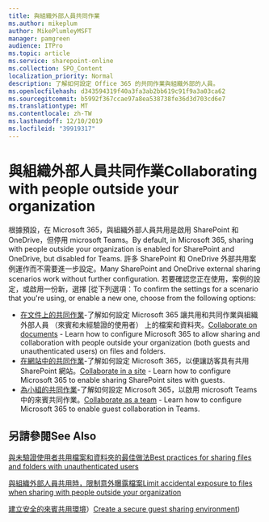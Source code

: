 ```yaml
---
title: 與組織外部人員共同作業
ms.author: mikeplum
author: MikePlumleyMSFT
manager: pamgreen
audience: ITPro
ms.topic: article
ms.service: sharepoint-online
ms.collection: SPO_Content
localization_priority: Normal
description: 了解如何設定 Office 365 的共同作業與組織外部的人員。
ms.openlocfilehash: d343594319f40a3fa3ab2bb619c91f9a3a03ca62
ms.sourcegitcommit: b5992f367ccae97a8ea538738fe36d3d703cd6e7
ms.translationtype: MT
ms.contentlocale: zh-TW
ms.lasthandoff: 12/10/2019
ms.locfileid: "39919317"
---
```

# <a name="collaborating-with-people-outside-your-organization"></a><span data-ttu-id="7d7f4-103">與組織外部人員共同作業</span><span class="sxs-lookup"><span data-stu-id="7d7f4-103">Collaborating with people outside your organization</span></span>

<span data-ttu-id="7d7f4-104">根據預設，在 Microsoft 365，與組織外部人員共用是啟用 SharePoint 和 OneDrive，但停用 microsoft Teams。</span><span class="sxs-lookup"><span data-stu-id="7d7f4-104">By default, in Microsoft 365, sharing with people outside your organization is enabled for SharePoint and OneDrive, but disabled for Teams.</span></span> <span data-ttu-id="7d7f4-105">許多 SharePoint 和 OneDrive 外部共用案例運作而不需要進一步設定。</span><span class="sxs-lookup"><span data-stu-id="7d7f4-105">Many SharePoint and OneDrive external sharing scenarios work without further configuration.</span></span> <span data-ttu-id="7d7f4-106">若要確認您正在使用，案例的設定，或啟用一份新，選擇 [從下列選項：</span><span class="sxs-lookup"><span data-stu-id="7d7f4-106">To confirm the settings for a scenario that you're using, or enable a new one, choose from the following options:</span></span>

- <span data-ttu-id="7d7f4-107">[在文件上的共同作業](collaborate-on-documents.md)-了解如何設定 Microsoft 365 讓共用和共同作業與組織外部人員 （來賓和未經驗證的使用者） 上的檔案和資料夾。</span><span class="sxs-lookup"><span data-stu-id="7d7f4-107">[Collaborate on documents](collaborate-on-documents.md) - Learn how to configure Microsoft 365 to allow sharing and collaboration with people outside your organization (both guests and unauthenticated users) on files and folders.</span></span>
- <span data-ttu-id="7d7f4-108">[在網站中的共同作業](collaborate-in-a-site.md)-了解如何設定 Microsoft 365，以便讓訪客具有共用 SharePoint 網站。</span><span class="sxs-lookup"><span data-stu-id="7d7f4-108">[Collaborate in a site](collaborate-in-a-site.md) - Learn how to configure Microsoft 365 to enable sharing SharePoint sites with guests.</span></span>
- <span data-ttu-id="7d7f4-109">[為小組的共同作業](collaborate-as-a-team.md)-了解如何設定 Microsoft 365，以啟用 microsoft Teams 中的來賓共同作業。</span><span class="sxs-lookup"><span data-stu-id="7d7f4-109">[Collaborate as a team](collaborate-as-a-team.md) - Learn how to configure Microsoft 365 to enable guest collaboration in Teams.</span></span>

## <a name="see-also"></a><span data-ttu-id="7d7f4-110">另請參閱</span><span class="sxs-lookup"><span data-stu-id="7d7f4-110">See Also</span></span>

[<span data-ttu-id="7d7f4-111">與未驗證使用者共用檔案和資料夾的最佳做法</span><span class="sxs-lookup"><span data-stu-id="7d7f4-111">Best practices for sharing files and folders with unauthenticated users</span></span>](best-practices-anonymous-sharing.md)

[<span data-ttu-id="7d7f4-112">與組織外部人員共用時，限制意外曝露檔案</span><span class="sxs-lookup"><span data-stu-id="7d7f4-112">Limit accidental exposure to files when sharing with people outside your organization</span></span>](sharing-limit-accidental-exposure.md)

<span data-ttu-id="7d7f4-113">[建立安全的來賓共用環境](create-a-secure-guest-sharing-environment.md)）</span><span class="sxs-lookup"><span data-stu-id="7d7f4-113">[Create a secure guest sharing environment](create-a-secure-guest-sharing-environment.md))</span></span>
